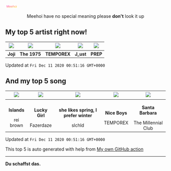 [![Meehoi Logo](https://github.com/beam41/beam41/raw/master/mh.svg)](http://my.meehoi.me/)
<p align="center">Meehoi have no special meaning please <b>don't</b> look it up</p>

## My top 5 artist right now!
<!-- table start -->
|<img src="https://i.scdn.co/image/50c504c91a2ccd2b5f39837e6261463267b858a2">|<img src="https://i.scdn.co/image/1717dac024e71f64ec421a658c7a9769d41ce251">|<img src="https://i.scdn.co/image/b609a4bd3059e8e25a466deb59d7b29842ca3956">|<img src="https://i.scdn.co/image/ab67616d00004851cc4ccd176ab48f1946b712fe">|<img src="https://i.scdn.co/image/2be523b00b7db82d390aa9c00e43df48d5fbd6d3">|
| :---: | :---: | :---: | :---: | :---: |
|<b>Joji</b>|<b>The 1975</b>|<b>TEMPOREX</b>|<b>J_ust</b>|<b>PREP</b>|

Updated at `Fri Dec 11 2020 00:51:16 GMT+0000`
<!-- table end -->

## And my top 5 song
<!-- table song start -->
|<img src="https://i.scdn.co/image/ab67616d00001e02a16f826ef325cdc2b6d26d66">|<img src="https://i.scdn.co/image/ab67616d00001e02e2a46d54800a72ac33963ffe">|<img src="https://i.scdn.co/image/ab67616d00001e02be513a021eacf19c4ec44fe3">|<img src="https://i.scdn.co/image/ab67616d00001e0269d098be64bae871b54c2096">|<img src="https://i.scdn.co/image/ab67616d00001e027dddccf83ede45b7ae173ff1">|
| :---: | :---: | :---: | :---: | :---: |
|<p><b>Islands</b></p> rei brown|<p><b>Lucky Girl</b></p> Fazerdaze|<p><b>she likes spring, I prefer winter</b></p> slchld|<p><b>Nice Boys</b></p> TEMPOREX|<p><b>Santa Barbara</b></p> The Millennial Club|

Updated at `Fri Dec 11 2020 00:51:16 GMT+0000`
<!-- table song end -->

This top 5 is auto generated with help from [My own GitHub action](https://github.com/beam41/spotify-listening)

---

**Du schaffst das.**